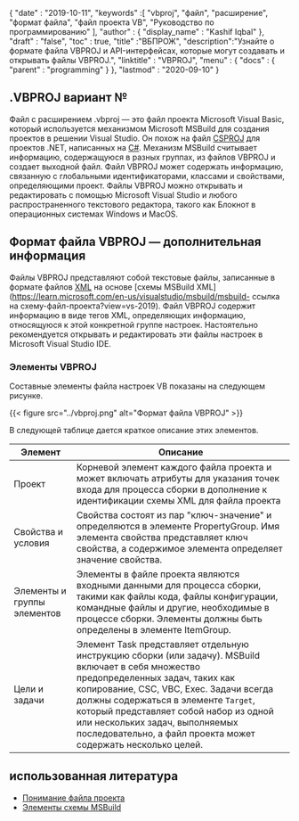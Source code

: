 {
  "date" : "2019-10-11",
  "keywords" :[ "vbproj", "файл", "расширение", "формат файла", "файл проекта VB", "Руководство по программированию" ],
  "author" : {
    "display_name" : "Kashif Iqbal"
},
  "draft" : "false",
  "toc" : true,
  "title" :"ВБПРОЖ",
  "description":"Узнайте о формате файла VBPROJ и API-интерфейсах, которые могут создавать и открывать файлы VBPROJ.",
  "linktitle" : "VBPROJ",
  "menu" : {
    "docs" : {
      "parent" : "programming"
}
},
  "lastmod" : "2020-09-10"
}

## .VBPROJ вариант №

Файл с расширением .vbproj — это файл проекта Microsoft Visual Basic, который используется механизмом Microsoft MSBuild для создания проектов в решении Visual Studio. Он похож на файл [CSPROJ](/ru/programming/csproj/) для проектов .NET, написанных на [C#](/ru/programming/cs/). Механизм MSBuild считывает информацию, содержащуюся в разных группах, из файлов VBPROJ и создает выходной файл. Файл VBPROJ может содержать информацию, связанную с глобальными идентификаторами, классами и свойствами, определяющими проект. Файлы VBPROJ можно открывать и редактировать с помощью Microsoft Visual Studio и любого распространенного текстового редактора, такого как Блокнот в операционных системах Windows и MacOS.

## Формат файла VBPROJ — дополнительная информация

Файлы VBPROJ представляют собой текстовые файлы, записанные в формате файлов [XML](/ru/web/xml/) на основе [схемы MSBuild XML](https://learn.microsoft.com/en-us/visualstudio/msbuild/msbuild- ссылка на схему-файл-проекта?view=vs-2019). Файл VBPROJ содержит информацию в виде тегов XML, определяющих информацию, относящуюся к этой конкретной группе настроек. Настоятельно рекомендуется открывать и редактировать эти файлы настроек в Microsoft Visual Studio IDE.

### Элементы VBPROJ

Составные элементы файла настроек VB показаны на следующем рисунке.

{{< figure src="../vbproj.png" alt="Формат файла VBPROJ" >}}

В следующей таблице дается краткое описание этих элементов.

|Элемент|Описание|
---|---|
|Проект| Корневой элемент каждого файла проекта и может включать атрибуты для указания точек входа для процесса сборки в дополнение к идентификации схемы XML для файла проекта |
|Свойства и условия| Свойства состоят из пар "ключ-значение" и определяются в элементе PropertyGroup. Имя элемента свойства представляет ключ свойства, а содержимое элемента определяет значение свойства.|
|Элементы и группы элементов|Элементы в файле проекта являются входными данными для процесса сборки, такими как файлы кода, файлы конфигурации, командные файлы и другие, необходимые в процессе сборки. Элементы должны быть определены в элементе ItemGroup.|
|Цели и задачи| Элемент Task представляет отдельную инструкцию сборки (или задачу). MSBuild включает в себя множество предопределенных задач, таких как копирование, CSC, VBC, Exec. Задачи всегда должны содержаться в элементе `Target`, который представляет собой набор из одной или нескольких задач, выполняемых последовательно, а файл проекта может содержать несколько целей.|

## использованная литература

* [Понимание файла проекта](https://learn.microsoft.com/en-us/aspnet/web-forms/overview/deployment/web-deployment-in-the-enterprise/understanding-the-project-file)
* [Элементы схемы MSBuild](https://learn.microsoft.com/en-us/visualstudio/msbuild/msbuild-project-file-schema-reference?view=vs-2019)

